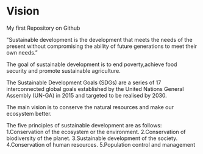 
# Vision
My first Repository on Github

"Sustainable development is the development that meets the needs of the present without compromising the ability of future generations to meet their own needs.” 

The goal of sustainable development is to end poverty,achieve food security and promote sustainable agriculture.

The Sustainable Development Goals (SDGs) are a series of 17 interconnected global goals established by the United Nations General Assembly (UN-GA) in 2015 and targeted to be realised by 2030. 

The main vision is to conserve the natural resources and make our ecosystem better.

The five principles of sustainable development are as follows:
1.Conservation of the ecosystem or the environment. 2.Conservation of biodiversity of the planet. 3.Sustainable development of the society. 4.Conservation of human resources. 5.Population control and management
